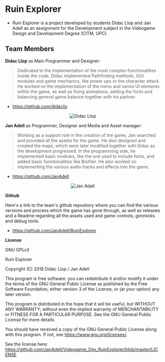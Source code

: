 # Ruin Explorer

 * Ruin Explorer is a project developed by students Didac Llop and Jan Adell as an assignment for the Development subject in the Videogame Design and Development Degree (CITM, UPC).

## Team Members

**Didac Llop** as Main Programmer and Designer:
 > Dedicated to the implementation of the most complex functionalities inside the code, Didac implemented Pathfinding methods, GUI modules    and game mechanics, like power ups or the character attack. He worked on the implementation of the menu and varios UI elements within    the game, as well as fixing animations, adding the fonts and balancing general game balance together with his partner. 
 
 * <https://github.com/didaclis>

<p align="center">
  <img src="https://user-images.githubusercontent.com/36292051/50056302-80236b00-015a-11e9-9028-f2e87f13dd6a.png" alt="Didac Llop"/>
</p>

**Jan Adell** as Programmer, Designer and Media and Asset manager:
 > Working as a support role in the creation of the game, Jan searched and provided all the assets for the game. He also designed and created the maps, which were later modified together with Didac as the development progressed. In the programming side, he implemented basic modules, like the one used to include fonts, and added basic functionalities like Brofiler. He also worked on implementing the various audio tracks and effects into the game. 
 
 * <https://github.com/JanAdell>

<p align="center">
  <img src="https://user-images.githubusercontent.com/36292051/50056301-7dc11100-015a-11e9-9d97-08bbca6cda93.png" alt="Jan Adell"/>
</p>


 **Github**
 
Here's a link to the team's github repository where you can find the various versions and process which the game has gone through, as well as releases and a Readme regarding all the assets used and game controls, gimmicks and debug tools.
 
 * <https://github.com/JanAdell/RuinExplorer>
 
 **License** 

GNU GPLv3

Ruin Explorer 

Copyright (C) 2018  Didac Llop / Jan Adell

This program is free software: you can redistribute it and/or modify
it under the terms of the GNU General Public License as published by
the Free Software Foundation, either version 3 of the License, or
(at your option) any later version.

This program is distributed in the hope that it will be useful,
but WITHOUT ANY WARRANTY; without even the implied warranty of
MERCHANTABILITY or FITNESS FOR A PARTICULAR PURPOSE.  See the
GNU General Public License for more details.

You should have received a copy of the GNU General Public License
along with this program.  If not, see <https://www.gnu.org/licenses/>.

See the license here: <https://github.com/JanAdell/Videogame_Dev_RuinExplorer/blob/master/LICENSE>
